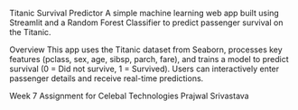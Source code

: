 Titanic Survival Predictor
A simple machine learning web app built using Streamlit and a Random Forest Classifier to predict passenger survival on the Titanic.

Overview
This app uses the Titanic dataset from Seaborn, processes key features (pclass, sex, age, sibsp, parch, fare), and trains a model to predict survival (0 = Did not survive, 1 = Survived).
Users can interactively enter passenger details and receive real-time predictions.

Week 7 Assignment for Celebal Technologies
Prajwal Srivastava
